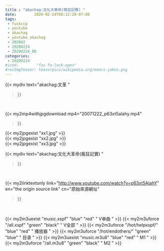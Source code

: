 ```yaml
---
title : "akachag:文化大革命(瘋狂記實) "
date:        2020-02-24T08:12:28-07:00
tags:
 - fuckccp
 - youtube
 - akachag
 - youtube_akachag
 - 202002
 - 20200224
 - 20200224_08
categories:
 - 20200224
#icon:        "fas fa-lock-open"
#resImgTeaser: teaserpics/wikipedia.org/emacs-jokes.png
---
```


{{< mydiv text="akachag:文革 "
>}}
<br>


{{< my2mp4withjpgdownload mp4="20071222_p63xt5alahy.mp4"
>}}

{{< my2jpgexist "xx1.jpg" >}}<br>
{{< my2jpgexist "xx2.jpg" >}}<br>
{{< my2jpgexist "xx3.jpg" >}}<br>



{{< mydiv text="akachag:文化大革命(瘋狂記實) "
>}}
<br>

{{< my2linktextonly link="http://www.youtube.com/watch?v=p63xt5AlahY"
en="the origin source link" cn="原始來源網址"
>}}


<br>

{{< my2m3uexist "music.xspf"        "blue"   "red"    " V单曲 " >}} {{< my2m3uforce "/all.xspf"         "green"  "black"  " V全部 " >}} {{< my2m3uforce "/hot/helpxspf/"    "blue"   "red"    " 播放器 " >}} {{< my2m3uforce "/hot/endothers/"   "green"  "blue"   " 目录 " >}} {{< my2m3uexist "music.m3u8"        "blue"   "red"    " M1 " >}} {{< my2m3uforce "/all.m3u8"         "green"  "black"  " M2 " >}} 
